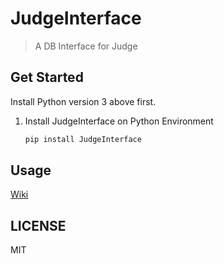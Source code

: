 # JudgeInterface

> A DB Interface for Judge

## Get Started

Install Python version 3 above first.

1. Install JudgeInterface on Python Environment

   ```bash
   pip install JudgeInterface
   ```

## Usage

[Wiki](https://github.com/mansukim1125/JudgeInterface/wiki/class-AbstractInterface)

## LICENSE

MIT

